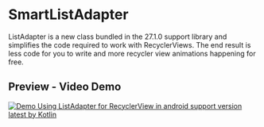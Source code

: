 # SmartListAdapter
ListAdapter is a new class bundled in the 27.1.0 support library and simplifies the code required to work with RecyclerViews. The end result is less code for you to write and more recycler view animations happening for free.

## Preview - Video Demo

[![Demo Using ListAdapter for RecyclerView in android support version latest by Kotlin](https://github.com/mrmike/DiffUtil-sample/blob/master/raw/preview-smart-listadapter.png)](https://www.youtube.com/watch?v=UCTQ0kWDObE)
